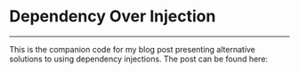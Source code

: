 # Dependency Over Injection
----
This is the companion code for my blog post presenting alternative solutions to using dependency injections.  The post can be found here: 
